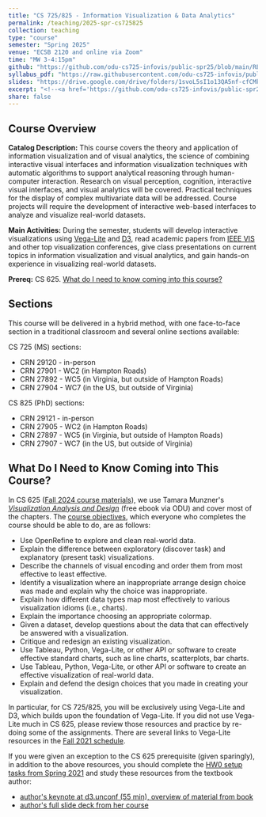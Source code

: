 ```yaml
---
title: "CS 725/825 - Information Visualization & Data Analytics"
permalink: /teaching/2025-spr-cs725825
collection: teaching
type: "course"
semester: "Spring 2025"
venue: "ECSB 2120 and online via Zoom"
time: "MW 3-4:15pm"
github: "https://github.com/odu-cs725-infovis/public-spr25/blob/main/README.md"
syllabus_pdf: "https://raw.githubusercontent.com/odu-cs725-infovis/public-spr25/main/syllabus.pdf"
slides: "https://drive.google.com/drive/folders/1svoL5sI1o13QA5nf-cfCMkcj19LexhVQ?usp=share_link"
excerpt: "<!--<a href='https://github.com/odu-cs725-infovis/public-spr25/blob/main/README.md' target='_blank'><i class='fab fa-fw fa-github' style='color:#171516'></i></a>  <a href='https://raw.githubusercontent.com/odu-cs725-infovis/public-spr25/main/syllabus.pdf' target='_blank'><i class='fas fa-solid fa-file-pdf' style='color:#f70e0c'></i></a>  &nbsp; -->**Catalog Description:** This course covers the theory and application of information visualization and of visual analytics, the science of combining interactive visual interfaces and information visualization techniques with automatic algorithms to support analytical reasoning through human-computer interaction. Research on visual perception, cognition, interactive visual interfaces, and visual analytics will be covered. Practical techniques for the display of complex multivariate data will be addressed. Course projects will require the development of interactive web-based interfaces to analyze and visualize real-world datasets.  Prerequisite: CS 625 (Data Visualization)"
share: false
---
```


## Course Overview

**Catalog Description:** This course covers the theory and application of information visualization and of visual analytics, the science of combining interactive visual interfaces and information visualization techniques with automatic algorithms to support analytical reasoning through human-computer interaction. Research on visual perception, cognition, interactive visual interfaces, and visual analytics will be covered. Practical techniques for the display of complex multivariate data will be addressed. Course projects will require the development of interactive web-based interfaces to analyze and visualize real-world datasets. 

**Main Activities:** During the semester, students will develop interactive visualizations using [Vega-Lite](https://vega.github.io/vega-lite/) and [D3](https://d3js.org/), read academic papers from [IEEE VIS](https://ieeevis.org/) and other top visualization conferences, give class presentations on current topics in information visualization and visual analytics, and gain hands-on experience in visualizing real-world datasets. 

**Prereq:** CS 625.  [What do I need to know coming into this course?](#prereq)

## Sections

This course will be delivered in a hybrid method, with one face-to-face section in a traditional classroom and several online sections available:

CS 725 (MS) sections:

* CRN 29120 - in-person 
* CRN 27901 - WC2 (in Hampton Roads)
* CRN 27892 - WC5 (in Virginia, but outside of Hampton Roads)
* CRN 27904 - WC7 (in the US, but outside of Virginia)

CS 825 (PhD) sections:

* CRN 29121 - in-person 
* CRN 27905 - WC2 (in Hampton Roads)
* CRN 27897 - WC5 (in Virginia, but outside of Hampton Roads)
* CRN 27907 - WC7 (in the US, but outside of Virginia)

<a name="prereq"></a>
## What Do I Need to Know Coming into This Course?

In CS 625 ([Fall 2024 course materials](https://github.com/odu-cs625-datavis/public-fall24-mcw/blob/main/README.md)), we use Tamara Munzner's [*Visualization Analysis and Design*](https://go.oreilly.com/old-dominion-university//library/view/visualization-analysis-and/9781466508910/) (free ebook via ODU) and cover most of the chapters. The [course objectives](https://github.com/odu-cs625-datavis/public-fall24-mcw/blob/main/syllabus.md#course-objectives), which everyone who completes the course should be able to do, are as follows:
* Use OpenRefine to explore and clean real-world data.
* Explain the difference between exploratory (discover task) and explanatory (present task) visualizations.
* Describe the channels of visual encoding and order them from most effective to least effective.
* Identify a visualization where an inappropriate arrange design choice was made and explain why the choice was inappropriate.
* Explain how different data types map most effectively to various visualization idioms (i.e., charts).
* Explain the importance choosing an appropriate colormap.
* Given a dataset, develop questions about the data that can effectively be answered with a visualization.
* Critique and redesign an existing visualization.
* Use Tableau, Python, Vega-Lite, or other API or software to create effective standard charts, such as line charts, scatterplots, bar charts.
* Use Tableau, Python, Vega-Lite, or other API or software to create an effective visualization of real-world data.
* Explain and defend the design choices that you made in creating your visualization.

In particular, for CS 725/825, you will be exclusively using Vega-Lite and D3, which builds upon the foundation of Vega-Lite. If you did not use Vega-Lite much in CS 625, please review those resources and practice by re-doing some of the assignments.  There are several links to Vega-Lite resources in the [Fall 2021 schedule](https://github.com/odu-cs625-datavis/public/blob/main/fall21/README.md).

If you were given an exception to the CS 625 prerequisite (given sparingly), in addition to the above resources, you should complete the [HW0 setup tasks from Spring 2021](https://github.com/odu-cs725-infovis/public/blob/main/spr21/HW0.md) and study these resources from the textbook author:
* [author's keynote at d3.unconf (55 min), overview of material from book](https://www.youtube.com/watch?v=jVC6SQS23ak)
* [author's full slide deck from her course](https://www.cs.ubc.ca/~tmm/talks.html#vad21all)
